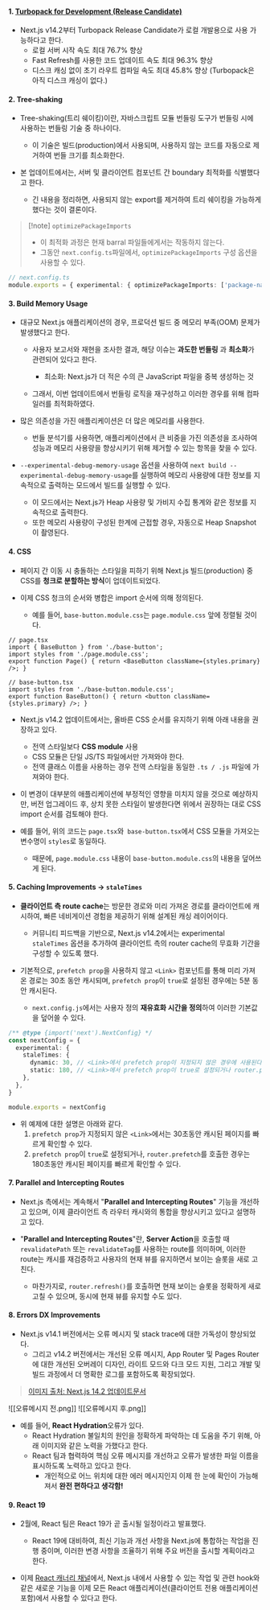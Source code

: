 
#### 1. [Turbopack for Development (Release Candidate)](https://nextjs.org/blog/next-14-2#turbopack-for-development-release-candidate)

- Next.js v14.2부터 Turbopack Release Candidate가 로컬 개발용으로 사용 가능하다고 한다.
	- 로컬 서버 시작 속도 최대 76.7% 향상
	- Fast Refresh를 사용한 코드 업데이트 속도 최대 96.3% 향상
	- 디스크 캐싱 없이 초기 라우트 컴파일 속도 최대 45.8% 향상 (Turbopack은 아직 디스크 캐싱이 없다.)

#### 2. Tree-shaking

- Tree-shaking(트리 쉐이킹)이란, 자바스크립트 모듈 번들링 도구가 번들링 시에 사용하는 번들링 기술 중 하나이다.
	- 이 기술은 빌드(production)에서 사용되며, 사용하지 않는 코드를 자동으로 제거하여 번들 크기를 최소화한다.

- 본 업데이트에서는, 서버 및 클라이언트 컴포넌트 간 boundary 최적화를 식별했다고 한다.
	- 긴 내용을 정리하면, 사용되지 않는 export를 제거하여 트리 쉐이킹을 가능하게 했다는 것이 결론이다.

> [!note] `optimizePackageImports`
> - 이 최적화 과정은 현재 barral 파일들에게서는 작동하지 않는다.
> - 그동안 `next.config.ts`파일에서, `optimizePackageImports` 구성 옵션을 사용할 수 있다.
```ts
// next.config.ts
module.exports = { experimental: { optimizePackageImports: ['package-name'], },};
```


#### 3. Build Memory Usage

- 대규모 Next.js 애플리케이션의 경우, 프로덕션 빌드 중 메모리 부족(OOM) 문제가 발생했다고 한다.
	- 사용자 보고서와 재현을 조사한 결과, 해당 이슈는 **과도한 번들링** 과 **최소화**가 관련되어 있다고 한다.
		- 최소화: Next.js가 더 적은 수의 큰 JavaScript 파일을 중복 생성하는 것
	
	- 그래서, 이번 업데이트에서 번들링 로직을 재구성하고 이러한 경우를 위해 컴파일러를 최적화하였다.

- 많은 의존성을 가진 애플리케이션은 더 많은 메모리를 사용한다. 
	- 번들 분석기를 사용하면, 애플리케이션에서 큰 비중을 가진 의존성을 조사하여 성능과 메모리 사용량을 향상시키기 위해 제거할 수 있는 항목을 찾을 수 있다.

- `--experimental-debug-memory-usage` 옵션을 사용하여 `next build --experimental-debug-memory-usage`를 실행하여 메모리 사용량에 대한 정보를 지속적으로 출력하는 모드에서 빌드를 실행할 수 있다.
	- 이 모드에서는 Next.js가 Heap 사용량 및 가비지 수집 통계와 같은 정보를 지속적으로 출력한다.
	- 또한 메모리 사용량이 구성된 한계에 근접할 경우, 자동으로 Heap Snapshot이 촬영된다.


#### 4. CSS

-  페이지 간 이동 시 충돌하는 스타일을 피하기 위해 Next.js 빌드(production) 중 CSS를 **청크로 분할하는 방식**이 업데이트되었다.

- 이제 CSS 청크의 순서와 병합은 import 순서에 의해 정의된다.
	- 예를 들어, `base-button.module.css`는 `page.module.css` 앞에 정렬될 것이다.

```tsx
// page.tsx
import { BaseButton } from './base-button'; 
import styles from './page.module.css'; 
export function Page() { return <BaseButton className={styles.primary} />; }
```
```tsx
// base-button.tsx
import styles from './base-button.module.css'; 
export function BaseButton() { return <button className={styles.primary} />; }
```

- Next.js v14.2 업데이트에서는, 올바른 CSS 순서를 유지하기 위해 아래 내용을 권장하고 있다.
	- 전역 스타일보다 **CSS module** 사용
	- CSS 모듈은 단일 JS/TS 파일에서만 가져와야 한다.
	- 전역 클래스 이름을 사용하는 경우 전역 스타일을 동일한 `.ts / .js` 파일에 가져와야 한다.

- 이 변경이 대부분의 애플리케이션에 부정적인 영향을 미치지 않을 것으로 예상하지만, 버전 업그레이드 후, 상치 못한 스타일이 발생한다면 위에서 권장하는 대로 CSS import 순서를 검토해야 한다.

- 예를 들어, 위의 코드는 `page.tsx`와` base-button.tsx`에서 CSS 모듈을 가져오는 변수명이 `styles`로  동일하다.
	- 때문에, `page.module.css` 내용이 `base-button.module.css`의 내용을 덮어쓰게 된다.


#### 5. Caching Improvements -> `staleTimes`

- **클라이언트 측 route cache**는 방문한 경로와 미리 가져온 경로를 클라이언트에 캐시하여, 빠른 네비게이션 경험을 제공하기 위해 설계된 캐싱 레이어이다.
	- 커뮤니티 피드백을 기반으로, Next.js v14.2에서는 experimental `staleTimes` 옵션을 추가하여 클라이언트 측의 router cache의 무효화 기간을 구성할 수 있도록 했다.

- 기본적으로, `prefetch prop`을 사용하지 않고 `<Link>` 컴포넌트를 통해 미리 가져온 경로는 30초 동안 캐시되며, `prefetch prop`이 `true`로 설정된 경우에는 5분 동안 캐시된다. 
	- `next.config.js`에서는 사용자 정의 **재유효화 시간을 정의**하여 이러한 기본값을 덮어쓸 수 있다.

```ts
/** @type {import('next').NextConfig} */
const nextConfig = {
  experimental: {
    staleTimes: {
      dynamic: 30, // <Link>에서 prefetch prop이 지정되지 않은 경우에 사용된다. 기본값: 30초
      static: 180, // <Link>에서 prefetch prop이 true로 설정되거나 router.prefetch를 호출한 경우에 사용된다. (기본값 5분)
    },
  },
}

module.exports = nextConfig
```

- 위 예제에 대한 설명은 아래와 같다.
	1. `prefetch prop`가 지정되지 않은 `<Link>`에서는 30초동안 캐시된 페이지를 빠르게 확인할 수 있다.
	2. `prefetch prop`이 `true`로 설정되거나, `router.prefetch`를 호출한 경우는 180초동안 캐시된 페이지를 빠르게 확인할 수 있다.


#### 7. Parallel and Intercepting Routes

- Next.js 측에서는 계속해서 "**Parallel and Intercepting Routes**" 기능을 개선하고 있으며, 이제 클라이언트 측 라우터 캐시와의 통합을 향상시키고 있다고 설명하고 있다.

-  "**Parallel and Intercepting Routes**"란, **Server Action**을 호출할 때 `revalidatePath` 또는 `revalidateTag`를 사용하는 route를 의미하며, 이러한 route는 캐시를 재검증하고 사용자의 현재 뷰를 유지하면서 보이는 슬롯을 새로 고친다.
	- 마찬가지로, `router.refresh()`를 호출하면 현재 보이는 슬롯을 정확하게 새로 고칠 수 있으며, 동시에 현재 뷰를 유지할 수도 있다.


#### 8. Errors DX Improvements

- Next.js v14.1 버전에서는 오류 메시지 및 stack trace에 대한 가독성이 향상되었다. 
	- 그리고 v14.2 버전에서는 개선된 오류 메시지, App Router 및 Pages Router에 대한 개선된 오버레이 디자인, 라이트 모드와 다크 모드 지원, 그리고 개발 및 빌드 과정에서 더 명확한 로그를 포함하도록 확장되었다.

> [이미지 출처: Next.js 14.2 업데이트문서](https://nextjs.org/blog/next-14-2)

![[오류메시지 전.png]]
![[오류메시지 후.png]]

- 예를 들어, **React Hydration**오류가 있다.
	-  React Hydration 불일치의 원인을 정확하게 파악하는 데 도움을 주기 위해, 아래 이미지와 같은 노력을 가했다고 한다.
	- React 팀과 협력하여 핵심 오류 메시지를 개선하고 오류가 발생한 파일 이름을 표시하도록 노력하고 있다고 한다. 
		- 개인적으로 어느 위치에 대한 에러 메시지인지 이제 한 눈에 확인이 가능해져서 **완전 편하다고 생각함!**


#### 9. React 19

- 2월에, React 팀은 React 19가 곧 출시될 일정이라고 발표했다.
	- React 19에 대비하여, 최신 기능과 개선 사항을 Next.js에 통합하는 작업을 진행 중이며, 이러한 변경 사항을 조율하기 위해 주요 버전을 출시할 계획이라고 한다.

- 이제 [React 캐너리 채널](https://react.dev/blog/2023/05/03/react-canaries)에서, Next.js 내에서 사용할 수 있는 작업 및 관련 hook와 같은 새로운 기능을 이제 모든 React 애플리케이션(클라이언트 전용 애플리케이션 포함)에서 사용할 수 있다고 한다.
